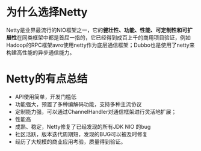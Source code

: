 # 为什么选择Netty
Netty是业界最流行的NIO框架之一，它的**健壮性、功能、性能、可定制性和可扩展性**在同类框架中都是首屈一指的，它已经得到成百上千的商用项目验证，例如Hadoop的RPC框架avro使用netty作为底层通信框架；Dubbo也是使用了netty来构建高性能的异步通信能力。

# Netty的有点总结
- API使用简单，开发门槛低
- 功能强大，预置了多种编解码功能，支持多种主流协议
- 定制能力强，可以通过ChannelHandler对通信框架进行灵活地扩展；
- 性能高
- 成熟、稳定，Netty修复了已经发现的所有JDK NIO 的bug
- 社区活跃，版本迭代周期短，发现的BUG可以被及时修复
- 经历了大规模的商业应用考验，质量得到验证。

